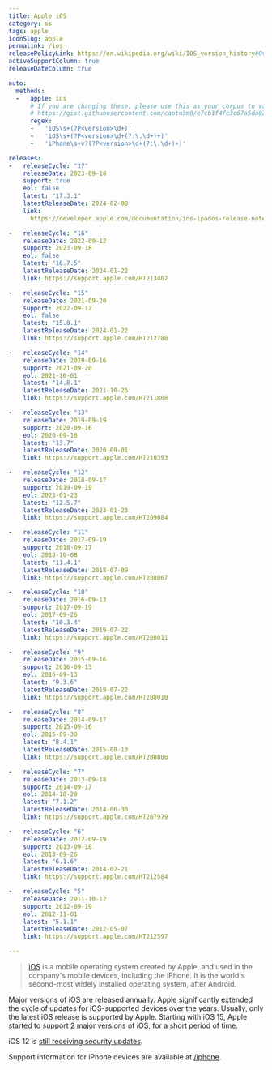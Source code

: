 ```yaml
---
title: Apple iOS
category: os
tags: apple
iconSlug: apple
permalink: /ios
releasePolicyLink: https://en.wikipedia.org/wiki/IOS_version_history#Overview
activeSupportColumn: true
releaseDateColumn: true

auto:
  methods:
  -   apple: ios
      # If you are changing these, please use this as your corpus to validate your changes:
      # https://gist.githubusercontent.com/captn3m0/e7cb1f4fc3c07a5da0296ebda2b33e15/raw/5747e42ad611ec9ffdb7a2d1c0e3946bb87ab6d7/apple.txt
      regex:
      -   'iOS\s+(?P<version>\d+)'
      -   'iOS\s+(?P<version>\d+(?:\.\d+)+)'
      -   'iPhone\s+v?(?P<version>\d+(?:\.\d+)+)'

releases:
-   releaseCycle: "17"
    releaseDate: 2023-09-18
    support: true
    eol: false
    latest: "17.3.1"
    latestReleaseDate: 2024-02-08
    link:
      https://developer.apple.com/documentation/ios-ipados-release-notes/ios-ipados-17-release-notes

-   releaseCycle: "16"
    releaseDate: 2022-09-12
    support: 2023-09-18
    eol: false
    latest: "16.7.5"
    latestReleaseDate: 2024-01-22
    link: https://support.apple.com/HT213407

-   releaseCycle: "15"
    releaseDate: 2021-09-20
    support: 2022-09-12
    eol: false
    latest: "15.8.1"
    latestReleaseDate: 2024-01-22
    link: https://support.apple.com/HT212788

-   releaseCycle: "14"
    releaseDate: 2020-09-16
    support: 2021-09-20
    eol: 2021-10-01
    latest: "14.8.1"
    latestReleaseDate: 2021-10-26
    link: https://support.apple.com/HT211808

-   releaseCycle: "13"
    releaseDate: 2019-09-19
    support: 2020-09-16
    eol: 2020-09-16
    latest: "13.7"
    latestReleaseDate: 2020-09-01
    link: https://support.apple.com/HT210393

-   releaseCycle: "12"
    releaseDate: 2018-09-17
    support: 2019-09-19
    eol: 2023-01-23
    latest: "12.5.7"
    latestReleaseDate: 2023-01-23
    link: https://support.apple.com/HT209084

-   releaseCycle: "11"
    releaseDate: 2017-09-19
    support: 2018-09-17
    eol: 2018-10-08
    latest: "11.4.1"
    latestReleaseDate: 2018-07-09
    link: https://support.apple.com/HT208067

-   releaseCycle: "10"
    releaseDate: 2016-09-13
    support: 2017-09-19
    eol: 2017-09-26
    latest: "10.3.4"
    latestReleaseDate: 2019-07-22
    link: https://support.apple.com/HT208011

-   releaseCycle: "9"
    releaseDate: 2015-09-16
    support: 2016-09-13
    eol: 2016-09-13
    latest: "9.3.6"
    latestReleaseDate: 2019-07-22
    link: https://support.apple.com/HT208010

-   releaseCycle: "8"
    releaseDate: 2014-09-17
    support: 2015-09-16
    eol: 2015-09-30
    latest: "8.4.1"
    latestReleaseDate: 2015-08-13
    link: https://support.apple.com/HT208000

-   releaseCycle: "7"
    releaseDate: 2013-09-18
    support: 2014-09-17
    eol: 2014-10-20
    latest: "7.1.2"
    latestReleaseDate: 2014-06-30
    link: https://support.apple.com/HT207979

-   releaseCycle: "6"
    releaseDate: 2012-09-19
    support: 2013-09-18
    eol: 2013-09-26
    latest: "6.1.6"
    latestReleaseDate: 2014-02-21
    link: https://support.apple.com/HT212584

-   releaseCycle: "5"
    releaseDate: 2011-10-12
    support: 2012-09-19
    eol: 2012-11-01
    latest: "5.1.1"
    latestReleaseDate: 2012-05-07
    link: https://support.apple.com/HT212597

---
```


> [iOS](https://www.apple.com/ios/) is a mobile operating system created by Apple, and used in the
> company's mobile devices, including the iPhone. It is the world's second-most widely installed
> operating system, after Android.

Major versions of iOS are released annually. Apple significantly extended the cycle of updates for
iOS-supported devices over the years. Usually, only the latest iOS release is supported by Apple.
Starting with iOS 15, Apple started to support [2 major versions of iOS](https://www.zdnet.com/article/still-running-ios-14-on-your-iphone-apple-brings-support-to-an-end/),
for a short period of time.

iOS 12 is [still receiving security updates](https://support.apple.com/103015).

Support information for iPhone devices are available at [/iphone](/iphone).
